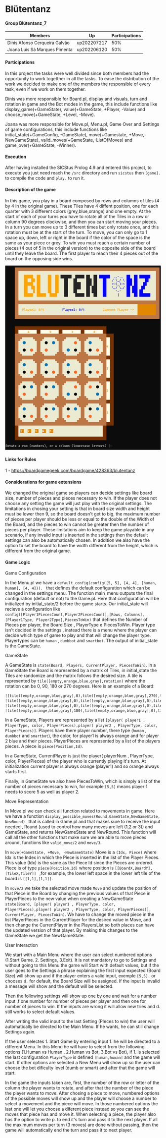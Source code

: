 # Blütentanz
#### Group Blütentanz_7

| Members | Up | Participations |
|---------|----|----------------|
|Dinis Afonso Cerqueira Galvão | up202207217| 50% |
|Joana Luís Sá Marques Pimenta | up202206120 | 50% |

#### Participations
In this project the tasks were well divided since both members had the opportunity to work togetther in all the tasks. To ease the distribution of the work we decided to make one of the members the responsible of every task, even if we work on them together.

Dinis was more responsible for Board.pl, display and visuals, turn and rotation in game and the Bot modes in the game, this include functions like display_game(+GameState), value(+GameState, +Player, -Value) and choose_move(+GameState, +Level, -Move).

Joana was more responsible for Move.pl, Menu.pl, Game Over and Settings of game configurations, this include functions like initial_state(+GameConfig, -GameState), move(+Gamestate, +Move,-NewGameState), valid_moves(+GameState,-ListOfMoves) and game_over(+GameState, -Winner).

#### Execution
After having installed the SICStus Prolog 4.9 and entered this project, to execute you just need reach the `/src` directory and run `sicstus` then `[game].`  to compile the code and `play.` to run it.

#### Description of the game
In this game, you play in a board composed by rows and columns of tiles (4 by 4 in the original game). These Tiles have 4 diffent position, one for each quarter with 3 different colors (grey,blue,orange) and one empty. At the start of each of your turns you have to rotate all of the Tiles in a row or column 90 degrees clockwise, and then you can start moving your pieces. In a turn you can move up to 3 different times but only rotate once, and this rotation must be at the start of the turn. To move, you can only go to 1 space up, down, left or right in the board if the color of the space is the same as your piece or grey. To win you must reach a certain number of pieces (4 out of 5 in the original version) to the opposite side of the board until they leave the board. The first player to reach their 4 pieces out of the board on the opposing side wins.

![image](image_board.png)

#### Links for Rules
1 - https://boardgamegeek.com/boardgame/428363/blutentanz

#### Considerations for game extensions
We changed the original game so players can decide settings like board size, number of pieces and pieces necessary to win. If the player does not choose any setting the game will just play with the original settings. The limitations in chosing your setting is that in board size width and height must be lower then 9, so the board doesn't get to big, the maximum number of pieces per player should be less or equal to the double of the Width of the Board, and the pieces to win cannot be greater then the number of pieces per player. These limitations aim to keep the game playable in any scenario, if any invalid input is inserted in the settings then the default settings can also be automatically chosen. In addition we also have the option to set the board to have the width different from the height, which is different from the original game.

#### Game Logic
Game Configuration
  
In the Menu.pl we have a `default_config(config([5, 5], [4, 4], [human, human], [4, 4])). ` that defines the default configuration which can be changed in the settings menu. The function main_menu outputs the final configuration (default or not) to the Game.pl.
Here that configuration will be initialized by initial_state/2 before the game starts. Our initial_state will recieve a configuration like `config([Player1PiecesCount,Player2PiecesCount],[Rows, Columns], [Player1Type, Player2Type],PiecesToWin)` that defines the Number of Pieces per player, the Board Size , PlayerType e PiecesToWin. Player type isn't decided in the settings , instead there is a menu where the player can decide which type of game to play and that will change the player type. Playertypes can be `human` , `dumbbot` and `smartbot`. The output of initial_state is the GameState. 

GameState

A GameState is `state(Board, Players, CurrentPlayer, PiecesToWin)`. In a GameState the Board is represented by a matrix of Tiles, in initial_state the Tiles are randomize and the matrix follows the desired size. A tile is represented by `tile([empty,orange,blue,gray],rotation)` where the rotation can be 0, 90, 180 or 270 degrees. Here is an example of a Board:
```
[[tile([empty,orange,blue,gray],0),tile([empty,orange,blue,gray],270),tile([empty,orange,blue,gray],90),tile([empty,orange,blue,gray],270)],
[tile([empty,orange,blue,gray],0),tile([empty,orange,blue,gray],0),tile([empty,orange,blue,gray],0),tile([empty,orange,blue,gray],0)],
[tile([empty,orange,blue,gray],0),tile([empty,orange,blue,gray],0),tile([empty,orange,blue,gray],180),tile([empty,orange,blue,gray],0)],
[tile([empty,orange,blue,gray],180),tile([empty,orange,blue,gray],0),tile([empty,orange,blue,gray],90),tile([empty,orange,blue,gray],270)]]
```
In a GameState, Players are represented by a list `[player( player1 , PlayerType, color, PlayerPieces),player( player2 , PlayerType, color, PlayerPieces)]`. Players have there player number, there type (`human` , `dumbbot` and `smartbot`), the color, for player1 is always orange and for player 2 blue and their pieces. PlayerPieces are represented by a list of the players pieces. A piece is `piece(Position,Id)`. 

In a GameState, CurrentPlayer is just the player( playerNum , PlayerType, color, PlayerPieces) of the player who is currently playing it's turn. At initialization current player is always orange (player1) and so orange always starts first.

Finally, in GameState we also have PiecesToWin, which is simply a list of the number of pieces necessary to win, for example `[5,5]` means player 1 needs to score 5 as well as player 2.

Move Representation

In Move.pl we can check all function related to movements in game.
Here we have a function `display_possible_moves(Round,GameState,NewGameState, NewRound) ` that is called in Game.pl and that makes sure to receive the input needed , Round (used to control how many moves are left (1,2 or 3))  and GameState, and returns NewGameState and NewRound. This function will call all the other functions that make sure we are able to move pieces around, functions like `valid_move/2` and `move/3`. 

In `move(+GameState, +Move, -NewGameState)` Move is a `(Idx, Piece)` where Idx is the Index in which the Piece is inserted in the list of the Player Pieces. This value (Idx) is the same as the Piece Id since the Pieces are ordered. Piece is of type `piece(Position,Id)` where position is `[[BoardX,BoardY],[TileX,TileY]] ` ,for example, the lower left space in the lower left tile of the board is `[[1,1],[1,1]]`. 

In `move/2` we take the selected move made `Move` and update the position of that Piece in the Board by changing the previous values of that Piece in PlayerPieces to the new value when creating a NewGameState `state(Board, [player( player1 , PlayerType, color, PlayerPieces),player( player2 , PlayerType, color, PlayerPieces)], CurrentPlayer, PiecesToWin)`. We have to change the moved piece in the list PlayerPieces in the CurrentPlayer for the desired value in Move, and then change the CurrentPlayer in the PlayersList so both places can have the updated version of that player. By making this changes to the GameState we get the NewGameState.

User Interaction

We start with a Main Menu where the user can select numbered options (1.Start Game. 2. Settings, 3.Exit). It is not mandatory to go to Settings and without going to this Menu the game will Start with default values, but if the user goes to the Settings a phrase explaining the first input expected (Board Size) will show up and if the player enters a valid input, exemple `[5,5].` or chooses `d.` for default, the Board Size will be assigned. If the input is invalid a message will show and the default will be selected.

Then the following settings will show up one by one and wait for a number input ,f one number for number of pieces per player and then one for number of pieces to win. If the inputs are wrong it will allow new tries and d. still works to select default values.

After writing the valid input to the last Setting (PIeces to win) the user will automatically be directed to the Main Menu. If he wants, he can still change Settings again.

If the user selectes 1. Start Game by entering input 1. he will be directed to a different Menu. In this Menu he will have to select from the following options (1.Human vs Human , 2.Human vs Bot, 3.Bot vs Bot), if 1. is selected the last configuration `PlayerType` is defined `[human,human]` and the game will start. If other options are selected a New Menu will show up so the user can choose the bot dificulty level (dumb or smart) and after that the game will start.

In the game the inputs taken are, first, the number of the row or letter  of the column the player wants to rotate, and after that the number of the piece the player wants to move. 
After chosing a piece to move, numbered options of the possible moves will show up and the player will choose a number to select a movement and the piece will move. In those numbered options the last one will let you choose a diferent piece instead so you can see the moves that piece has and move it.
When selecting a piece, the player also has the option to write p. to end it's turn and pass it to the next player. If all the maximum moves per turn (3 moves) are done without passing, then the game will automatically end the turn and pass it to next player.



  








